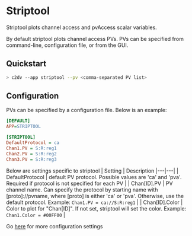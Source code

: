 # Striptool

Striptool plots channel access and pvAccess scalar variables.

By default striptool plots channel access PVs.  PVs can be specified from command-line, configuration file, or from the GUI.

## Quickstart
```bash
> c2dv --app striptool --pv <comma-separated PV list>
```

## Configuration
PVs can be specified by a configuration file. Below is an example:
```ini
[DEFAULT]
APP=STRIPTOOL

[STRIPTOOL]
DefaultProtocol = ca
Chan1.PV = S:R:reg1
Chan2.PV = S:R:reg2
Chan3.PV = S:R:reg3
```

Below are settings specific to striptool
| Setting | Description 
|---|---|
| DefaultProtocol | default PV protocol.  Possible values are 'ca' and 'pva'. Required if protocol is not specified for each PV |
| Chan[ID].PV | PV channel name.  Can specify the protocol by starting name with [proto]://pvname, where [proto] is either 'ca' or 'pva'. Otherwise, use the default protocol. Example: `Chan1.PV = ca://S:R:reg1` |
| Chan[ID].Color | Color to plot for "Chan[ID]". If not set, striptool will set the color. Example: `Chan1.Color = #00FF00` |

Go [here](configsettings.md) for more configuration settings


